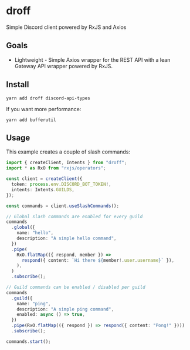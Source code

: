 # droff

Simple Discord client powered by RxJS and Axios

## Goals

- Lightweight - Simple Axios wrapper for the REST API with a lean Gateway API
  wrapper powered by RxJS.

## Install

```
yarn add droff discord-api-types
```

If you want more performance:

```
yarn add bufferutil
```

## Usage

This example creates a couple of slash commands:

```typescript
import { createClient, Intents } from "droff";
import * as RxO from "rxjs/operators";

const client = createClient({
  token: process.env.DISCORD_BOT_TOKEN!,
  intents: Intents.GUILDS,
});

const commands = client.useSlashCommands();

// Global slash commands are enabled for every guild
commands
  .global({
    name: "hello",
    description: "A simple hello command",
  })
  .pipe(
    RxO.flatMap(({ respond, member }) =>
      respond({ content: `Hi there ${member!.user.username}` }),
    ),
  )
  .subscribe();

// Guild commands can be enabled / disabled per guild
commands
  .guild({
    name: "ping",
    description: "A simple ping command",
    enabled: async () => true,
  })
  .pipe(RxO.flatMap(({ respond }) => respond({ content: "Pong!" })))
  .subscribe();

commands.start();
```

